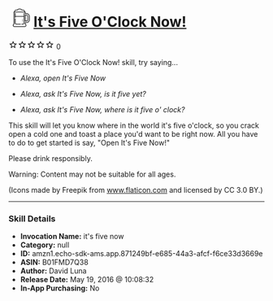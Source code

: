 # &nbsp;<img src="skill_icon" alt="It's Five O'Clock Now! icon" width="36"> [It's Five O'Clock Now!](http://alexa.amazon.com/#skills/amzn1.echo-sdk-ams.app.871249bf-e685-44a3-afcf-f6ce33d3669e)
![0 stars](../../images/ic_star_border_black_18dp_1x.png)![0 stars](../../images/ic_star_border_black_18dp_1x.png)![0 stars](../../images/ic_star_border_black_18dp_1x.png)![0 stars](../../images/ic_star_border_black_18dp_1x.png)![0 stars](../../images/ic_star_border_black_18dp_1x.png) 0

To use the It's Five O'Clock Now! skill, try saying...

* *Alexa, open It's Five Now*

* *Alexa, ask It's Five Now, is it five yet?*

* *Alexa, ask It's Five Now, where is it five o' clock?*

This skill will let you know where in the world it's five o'clock, so you crack open a cold one and toast a place you'd want to be right now. All you have to do to get started is say, "Open It's Five Now!"

Please drink responsibly.

Warning: Content may not be suitable for all ages.

(Icons made by Freepik from www.flaticon.com and licensed by CC 3.0 BY.)

***

### Skill Details

* **Invocation Name:** it's five now
* **Category:** null
* **ID:** amzn1.echo-sdk-ams.app.871249bf-e685-44a3-afcf-f6ce33d3669e
* **ASIN:** B01FMD7Q38
* **Author:** David Luna
* **Release Date:** May 19, 2016 @ 10:08:32
* **In-App Purchasing:** No
